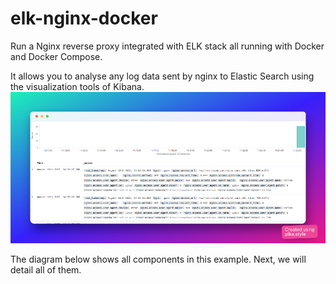 # elk-nginx-docker
Run a Nginx reverse proxy integrated with ELK stack all running with Docker and Docker Compose. 

It allows you to analyse any log data sent by nginx to Elastic Search using the visualization tools of Kibana.
![alt text](./images/kibana.png)

The diagram below shows all components in this example. Next, we will detail all of them.
